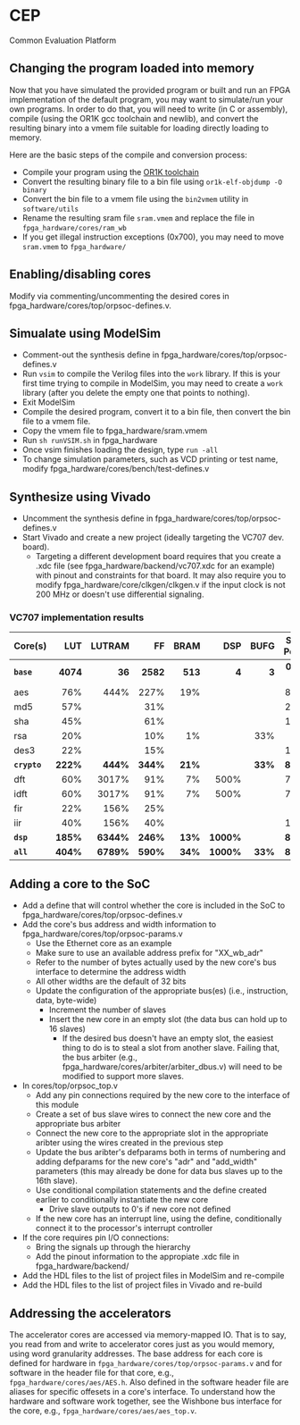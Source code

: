 # CEP
Common Evaluation Platform

## Changing the program loaded into memory

Now that you have simulated the provided program or built and run an FPGA implementation of the default program, you may want to simulate/run your own programs.  In order to do that, you will need to write (in C or assembly), compile (using the OR1K gcc toolchain and newlib), and convert the resulting binary into a vmem file suitable for loading directly loading to memory.

Here are the basic steps of the compile and conversion process:
* Compile your program using the [OR1K toolchain](http://opencores.org/or1k/OpenRISC_GNU_tool_chain)
* Convert the resulting binary file to a bin file using `or1k-elf-objdump -O binary`
* Convert the bin file to a vmem file using the `bin2vmem` utility in `software/utils`
* Rename the resulting sram file `sram.vmem` and replace the file in `fpga_hardware/cores/ram_wb`
* If you get illegal instruction exceptions (0x700), you may need to move `sram.vmem` to `fpga_hardware/`

## Enabling/disabling cores
Modify via commenting/uncommenting the desired cores in fpga_hardware/cores/top/orpsoc-defines.v.

## Simualate using ModelSim
* Comment-out the synthesis define in fpga_hardware/cores/top/orpsoc-defines.v
* Run `vsim` to compile the Verilog files into the `work` library. If this is your first time trying to compile in ModelSim, you may need to create a `work` library (after you delete the empty one that points to nothing).
* Exit ModelSim
* Compile the desired program, convert it to a bin file, then convert the bin file to a vmem file.
* Copy the vmem file to fpga_hardware/sram.vmem
* Run `sh runVSIM.sh` in fpga_hardware
* Once vsim finishes loading the design, type `run -all`
* To change simulation parameters, such as VCD printing or test name, modify fpga_hardware/cores/bench/test-defines.v

## Synthesize using Vivado
* Uncomment the synthesis define in fpga_hardware/cores/top/orpsoc-defines.v
* Start Vivado and create a new project (ideally targeting the VC707 dev. board).
    * Targeting a different development board requires that you create a .xdc file (see fpga_hardware/backend/vc707.xdc for an example) with pinout and constraints for that board.  It may also require you to modify fpga_hardware/core/clkgen/clkgen.v if the input clock is not 200 MHz or doesn't use differential signaling.
    
### VC707 implementation results

Core(s)  |LUT |LUTRAM|FF   |BRAM|DSP  |BUFG|Static Power|Dynamic Power
---------|---:|-----:|----:|---:|----:|---:|-----------:|------------:
**`base`**|**4074**|**36** |**2582**|**513**|**4**|**3**|**0.771 W**|**28.483 W**
aes      |76% |444%  |227% |19% |     |    |827%        |776%
md5      |57% |      |31%  |    |     |    |295%        |113%
sha      |45% |      |61%  |    |     |    |128%        |68%
rsa      |20% |      |10%  |1%  |     |33% |30%         |22%
des3     |22% |      |15%  |    |     |    |129%        |68%
**`crypto`**|**222%**|**444%** |**344%** |**21%** |     |**33%** |**828%**        |**1028%**
dft      |60% |3017% |91%  |7%  |500% |    |762%        |179%
idft     |60% |3017% |91%  |7%  |500% |    |706%        |173%
fir      |22% |156%  |25%  |    |     |    |97%         |56%
iir      |40% |156%  |40%  |    |     |    |139%        |71%
**`dsp`**|**185%**|**6344%**|**246%**|**13%**|**1000%**| |**822%**|**466%**
**`all`**|**404%**|**6789%**|**590%**|**34%**|**1000%**|**33%**|**838%**|**1703%**
    
## Adding a core to the SoC
* Add a define that will control whether the core is included in the SoC to fpga_hardware/cores/top/orpsoc-defines.v
* Add the core's bus address and width information to fpga_hardware/cores/top/orpsoc-params.v
   * Use the Ethernet core as an example
   * Make sure to use an available address prefix for "XX_wb_adr"
   * Refer to the number of bytes actually used by the new core's bus interface to determine the address width
   * All other widths are the default of 32 bits
   * Update the configuration of the appropriate bus(es) (i.e., instruction, data, byte-wide)
      * Increment the number of slaves
      * Insert the new core in an empty slot (the data bus can hold up to 16 slaves)
         * If the desired bus doesn't have an empty slot, the easiest thing to do is to steal a slot from another slave.  Failing that, the bus arbiter (e.g., fpga_hardware/cores/arbiter/arbiter_dbus.v) will need to be modified to support more slaves.
* In cores/top/orpsoc_top.v
   * Add any pin connections required by the new core to the interface of this module
   * Create a set of bus slave wires to connect the new core and the appropriate bus arbiter
   * Connect the new core to the appropriate slot in the appropriate aribter using the wires created in the previous step
   * Update the bus aribter's defparams both in terms of numbering and adding defparams for the new core's "adr" and "add_width" parameters (this may already be done for data bus slaves up to the 16th slave).
   * Use conditional compilation statements and the define created earlier to conditionally instantiate the new core
      * Drive slave outputs to 0's if new core not defined
   * If the new core has an interrupt line, using the define, conditionally connect it to the processor's interrupt controller
* If the core requires pin I/O connections:
   * Bring the signals up through the hierarchy
   * Add the pinout information to the appropiate .xdc file in fpga_hardware/backend/
* Add the HDL files to the list of project files in ModelSim and re-compile
* Add the HDL files to the list of project files in Vivado and re-build

## Addressing the accelerators

The accelerator cores are accessed via memory-mapped IO.  That is to say, you read from and write to accelerator cores just as you would memory, using word granularity addresses.  The base address for each core is defined for hardware in `fpga_hardware/cores/top/orpsoc-params.v` and for software in the header file for that core, e.g., `fpga_hardware/cores/aes/AES.h`.  Also defined in the software header file are aliases for specific offesets in a core's interface.  To understand how the hardware and software work together, see the Wishbone bus interface for the core, e.g., `fpga_hardware/cores/aes/aes_top.v`.
